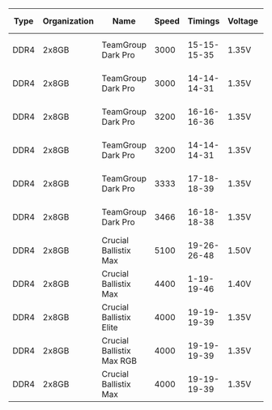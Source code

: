 | Type  | Organization | Name  | Speed | Timings | Voltage | Product Number | Possible ICs |
| - | - | - | - | - | - | - | - |
| DDR4 | 2x8GB | TeamGroup Dark Pro | 3000 | 15-15-15-35 | 1.35V | TDPRD416G3000HC15ADC01 | Samsung 8Gb B Die |
| DDR4 | 2x8GB | TeamGroup Dark Pro | 3000 | 14-14-14-31 | 1.35V | TDPRD416G3000HC14ADC01 | Samsung 8Gb B Die |
| DDR4 | 2x8GB | TeamGroup Dark Pro | 3200 | 16-16-16-36 | 1.35V | TDPRD416G3200HC16ADC01 | Samsung 8Gb B Die? |
| DDR4 | 2x8GB | TeamGroup Dark Pro | 3200 | 14-14-14-31 | 1.35V | TDPGD416G3200HC14ADC01 | Samsung 8Gb B Die |
| DDR4 | 2x8GB | TeamGroup Dark Pro | 3333 | 17-18-18-39 | 1.35V | TDPRD416G3333HC17ADC01 | Samsung 8Gb B Die? |
| DDR4 | 2x8GB | TeamGroup Dark Pro | 3466 | 16-18-18-38 | 1.35V | TDPGD416G3466HC16CDC01 | Samsung 8Gb B Die |
| DDR4 | 2x8GB | Crucial Ballistix Max | 5100 | 19-26-26-48 | 1.50V | BLM2K8G51C19U4B | Micron 8Gb Rev N |
| DDR4 | 2x8GB | Crucial Ballistix Max | 4400 | 1-19-19-46 | 1.40V | BLM2K8G44C19U4B | Micron 8Gb Rev E |
| DDR4 | 2x8GB | Crucial Ballistix Elite | 4000 | 19-19-19-39 | 1.35V | BLE2K8G4D40BEEAK | Micron 8Gb Rev E |
| DDR4 | 2x8GB | Crucial Ballistix Max RGB | 4000 | 19-19-19-39 | 1.35V | BLM2K8G40C18U4BL | Micron 8Gb Rev E |
| DDR4 | 2x8GB | Crucial Ballistix Max | 4000 | 19-19-19-39 | 1.35V | BLM2K8G40C18U4B | Micron 8Gb Rev E |
